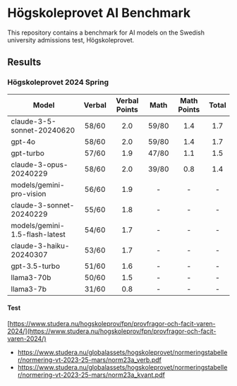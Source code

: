 # Högskoleprovet AI Benchmark

This repository contains a benchmark for AI models on the Swedish university admissions test, Högskoleprovet.

## Results

### Högskoleprovet 2024 Spring

| Model                          | Verbal | Verbal Points | Math  | Math Points | Total |
| ------------------------------ | :----: | :-----------: | :---: | :---------: | :---: |
| claude-3-5-sonnet-20240620     | 58/60  |      2.0      | 59/80 |     1.4     |  1.7  |
| gpt-4o                         | 58/60  |      2.0      | 59/80 |     1.4     |  1.7  |
| gpt-turbo                      | 57/60  |      1.9      | 47/80 |     1.1     |  1.5  |
| claude-3-opus-20240229         | 58/60  |      2.0      | 39/80 |     0.8     |  1.4  |
| models/gemini-pro-vision       | 56/60  |      1.9      |   -   |      -      |   -   |
| claude-3-sonnet-20240229       | 55/60  |      1.8      |   -   |      -      |   -   |
| models/gemini-1.5-flash-latest | 54/60  |      1.7      |   -   |      -      |   -   |
| claude-3-haiku-20240307        | 53/60  |      1.7      |   -   |      -      |   -   |
| gpt-3.5-turbo                  | 51/60  |      1.6      |   -   |      -      |   -   |
| llama3-70b                     | 50/60  |      1.5      |   -   |      -      |   -   |
| llama3-7b                      | 31/60  |      0.8      |   -   |      -      |   -   |

#### Test

[https://www.studera.nu/hogskoleprov/fpn/provfragor-och-facit-varen-2024/](https://www.studera.nu/hogskoleprov/fpn/provfragor-och-facit-varen-2024/)

- https://www.studera.nu/globalassets/hogskoleprovet/normeringstabeller/normering-vt-2023-25-mars/norm23a_verb.pdf
- https://www.studera.nu/globalassets/hogskoleprovet/normeringstabeller/normering-vt-2023-25-mars/norm23a_kvant.pdf
